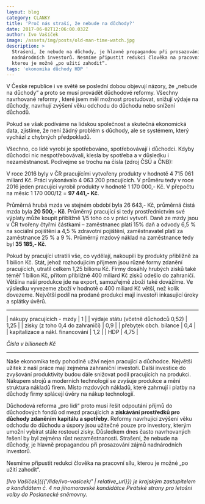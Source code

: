 ```yaml
---
layout: blog
category: CLANKY
title: 'Proč nás straší, že nebude na důchody?'
date: 2017-06-02T12:06:00.032Z
author: Ivo Vašíček
image: /assets/img/posts/old-man-time-watch.jpg
description: >
  Strašení, že nebude na důchody, je hlavně propagandou při prosazování zájmů
  nadnárodních investorů. Nesmíme připustit redukci člověka na pracovní sílu,
  kterou je možné „po užití zahodit“.   
tags: 'ekonomika důchody HDP '
---
```

V České republice i ve světě se poslední dobou objevují názory, že „nebude na důchody“ a proto se musí provádět důchodové reformy. Všechny navrhované reformy , které jsem měl možnost prostudovat, snižují výdaje na důchody, navrhují zvýšení věku odchodu do důchodu nebo snížení důchodů. 

Pokud se však podíváme na lidskou společnost a skutečná ekonomická data, zjistíme, že není žádný problém s důchody, ale se systémem, který vychází z chybných  předpokladů.

Všechno, co lidé vyrobí je spotřebováno, spotřebovávají i důchodci. Kdyby důchodci nic nespotřebovávali, klesla by spotřeba a v důsledku i nezaměstnanost. Podívejme se trochu na čísla (zdroj ČSÚ a ČNB):

V roce 2016 byly v ČR pracujícími vytvořeny produkty v hodnotě 4 715 061 miliard Kč. Práci vykonávalo 4 063 200 pracujících. V průměru tedy v roce 2016 jeden pracující vyrobil produkty v hodnotě 1 170 000,- Kč. V přepočtu na měsíc 1 170 000/12 = **97 441,- Kč**.

Průměrná hrubá mzda ve stejném období byla 26 643,- Kč, průměrná čistá mzda byla **20 500,- Kč**. Průměrný pracující si tedy prostřednictvím své výplaty může koupit přibližně 1/5 toho co v práci vytvoří. Daně ze mzdy jsou v ČR tvořeny čtyřmi částkami – zaměstnanec platí 15% daň a odvody 6,5 % na sociální pojištění a 4,5 % zdravotní pojištění, zaměstnavatel platí za zaměstnance 25 % a 9 %. Průměrný mzdový náklad na zaměstnance tedy byl **35 185,- Kč**.

Pokud by pracující utratili vše, co vydělají, nakoupili by produkty přibližně za 1 bilion Kč. Stát, jehož rozhodujícím příjmem jsou různé formy zdanění pracujících, utratil celkem 1,25 bilionu Kč. Firmy dosáhly hrubých zisků také téměř 1 bilion Kč, přitom přibližně 400 miliard Kč zisků odešlo do zahraničí. Většina naší produkce jde na export, samozřejmě zboží také dovážíme. Ve výsledku vyvezeme zboží v hodnotě o 400 miliard  Kč větší, než kolik dovezeme. Největší podíl na prodané produkci mají investoři inkasující úroky a splátky úvěrů. 

---

| nákupy pracujících - mzdy | 1 |
| výdaje státu (včetně důchodců 0,52) | 1,25 |
| zisky (z toho 0,4 do zahraničí) | 0,9 |
| přebytek obch. bilance | 0,4 |
| kapitalizace a nákl. financování | 1,2 |
| HDP | 4,75 |

*Čísla v bilionech Kč*

---

Naše ekonomika tedy pohodlně uživí nejen pracující a důchodce. Největší užitek z naší práce mají zejména zahraniční investoři. Další investice do zvyšování produktivity budou dále snižovat podíl pracujících na produkci. Nákupem strojů a moderních technologií se zvyšuje produkce a mění struktura nákladů firem. Místo mzdových nákladů, které zahrnují i platby na důchody firmy splácejí úvěry na nákup technologií.

Důchodová reforma „pro lidi“ proto musí řešit odpoutání příjmů do důchodových fondů od mezd pracujících a **získávání prostředků pro důchody zdaněním kapitálu a spotřeby**. Reformy navrhující zvýšení věku odchodu do důchodu a úspory jsou užitečné pouze pro investory, kterým umožní vybírat stále rostoucí zisky. Důsledkem dnes často navrhovaných řešení by byl zejména růst nezaměstnanosti. Strašení, že nebude na důchody, je hlavně propagandou při prosazování zájmů nadnárodních investorů.

Nesmíme připustit redukci člověka na pracovní sílu, kterou je možné „po užití zahodit“.   

*[Ivo Vašíček]({{'/lide/ivo-vasicek/' | relative_url}}) je krajským zastupitelem a kandidátem č. 4 na jihomoravské kandidátce Pirátské strany pro letošní volby do Poslanecké sněmovny.*


